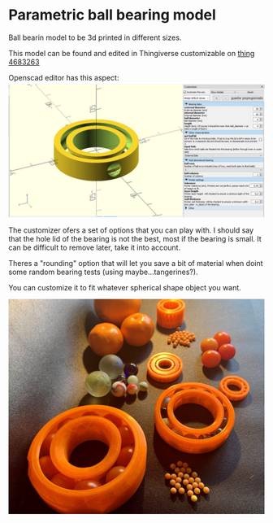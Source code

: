 # Parametric ball bearing model

Ball bearin model to be 3d printed in different sizes.

This model can be found and edited in Thingiverse customizable on [thing 4683263](https://www.thingiverse.com/thing:4683263)

Openscad editor has this aspect:
![View openscad](../media/1_ball_bearing_1.jpg)

The customizer ofers a set of options that you can play with. I should say that the hole lid of the bearing is not the best, most if the bearing is small. It can be difficult to remove later, take it into account.

Theres a "rounding" option that will let you save a bit of material when doint some random bearing tests (using maybe...tangerines?).

You can customize it to fit whatever spherical shape object you want.

![examples](../media/1_ball_bearing_2.jpg)

